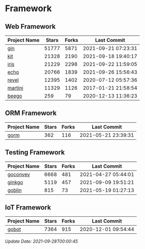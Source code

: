 # Framework

## Web Framework
| Project Name | Stars | Forks | Last Commit |
| ------------ | ----- | ----- | ----------- |
| [gin](https://github.com/gin-gonic/gin) | 51777 | 5871 | 2021-09-21 07:23:31 |
| [kit](https://github.com/go-kit/kit) | 21328 | 2190 | 2021-09-18 19:40:17 |
| [iris](https://github.com/kataras/iris) | 21229 | 2298 | 2021-09-22 11:59:05 |
| [echo](https://github.com/labstack/echo) | 20766 | 1839 | 2021-09-26 15:56:43 |
| [revel](https://github.com/revel/revel) | 12395 | 1402 | 2020-07-12 05:57:36 |
| [martini](https://github.com/go-martini/martini) | 11329 | 1126 | 2017-01-21 21:58:54 |
| [beego](https://github.com/astaxie/beego) | 259 | 79 | 2020-12-13 11:36:23 |

## ORM Framework
| Project Name | Stars | Forks | Last Commit |
| ------------ | ----- | ----- | ----------- |
| [gorm](https://github.com/jinzhu/gorm) | 362 | 116 | 2021-05-21 23:39:31 |

## Testing Framework
| Project Name | Stars | Forks | Last Commit |
| ------------ | ----- | ----- | ----------- |
| [goconvey](https://github.com/smartystreets/goconvey) | 6668 | 481 | 2021-04-27 05:44:01 |
| [ginkgo](https://github.com/onsi/ginkgo) | 5119 | 457 | 2021-09-09 19:51:21 |
| [goblin](https://github.com/franela/goblin) | 815 | 73 | 2021-05-19 01:27:13 |

## IoT Framework
| Project Name | Stars | Forks | Last Commit |
| ------------ | ----- | ----- | ----------- |
| [gobot](https://github.com/hybridgroup/gobot) | 7364 | 915 | 2020-12-01 09:54:44 |

*Update Date: 2021-09-28T00:00:45*